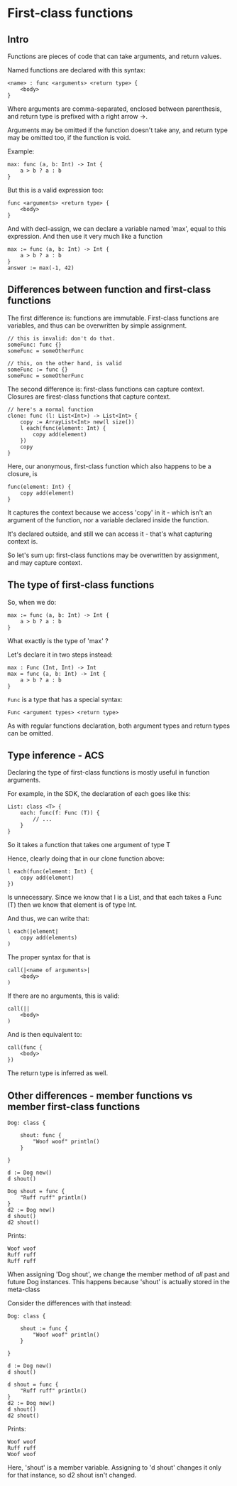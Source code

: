 First-class functions
=====================

Intro
-----

Functions are pieces of code that can take arguments, and return values.

Named functions are declared with this syntax:

    <name> : func <arguments> <return type> {
        <body>
    }

Where arguments are comma-separated, enclosed between parenthesis, and return type
is prefixed with a right arrow ->.

Arguments may be omitted if the function doesn't take any, and return type
may be omitted too, if the function is void.

Example:

    max: func (a, b: Int) -> Int {
        a > b ? a : b
    }

But this is a valid expression too:

    func <arguments> <return type> {
        <body>
    }

And with decl-assign, we can declare a variable named 'max', equal
to this expression. And then use it very much like a function

    max := func (a, b: Int) -> Int {
        a > b ? a : b
    }
    answer := max(-1, 42)

Differences between function and first-class functions
------------------------------------------------------

The first difference is: functions are immutable. First-class functions
are variables, and thus can be overwritten by simple assignment.

    // this is invalid: don't do that.
    someFunc: func {}
    someFunc = someOtherFunc

    // this, on the other hand, is valid
    someFunc := func {}
    someFunc = someOtherFunc

The second difference is: first-class functions can capture context.
Closures are firest-class functions that capture context.

    // here's a normal function
    clone: func (l: List<Int>) -> List<Int> {
        copy := ArrayList<Int> new(l size())
        l each(func(element: Int) {
            copy add(element)
        })
        copy
    }

Here, our anonymous, first-class function which also happens to be a closure, is

    func(element: Int) {
        copy add(element)
    }

It captures the context because we access 'copy' in it - which isn't an
argument of the function, nor a variable declared inside the function.

It's declared outside, and still we can access it - that's what capturing
context is.

So let's sum up: first-class functions may be overwritten by assignment,
and may capture context.

The type of first-class functions
---------------------------------

So, when we do:

    max := func (a, b: Int) -> Int {
        a > b ? a : b
    }

What exactly is the type of 'max' ?

Let's declare it in two steps  instead:

    max : Func (Int, Int) -> Int
    max = func (a, b: Int) -> Int {
        a > b ? a : b
    }

`Func` is a type that has a special syntax:

    Func <argument types> <return type>

As with regular functions declaration, both argument types and return types
can be omitted.

Type inference - ACS
--------------------

Declaring the type of first-class functions is mostly useful in function arguments.

For example, in the SDK, the declaration of each goes like this:

    List: class <T> {
        each: func(f: Func (T)) {
            // ...
        }
    }

So it takes a function that takes one argument of type T

Hence, clearly doing that in our clone function above:

    l each(func(element: Int) {
        copy add(element)
    })

Is unnecessary. Since we know that l is a List<Int>, and that each takes
a Func (T) then we know that element is of type Int.

And thus, we can write that:

    l each(|element|
        copy add(elements)
    )

The proper syntax for that is

    call(|<name of arguments>|
        <body>
    )

If there are no arguments, this is valid:

    call(||
        <body>
    )

And is then equivalent to:

    call(func {
        <body>
    })

The return type is inferred as well.

Other differences - member functions vs member first-class functions
--------------------------------------------------------------------

    Dog: class {

        shout: func {
            "Woof woof" println()
        }

    }

    d := Dog new()
    d shout()

    Dog shout = func {
        "Ruff ruff" println()
    }
    d2 := Dog new()
    d shout()
    d2 shout()

Prints:

    Woof woof
    Ruff ruff
    Ruff ruff

When assigning 'Dog shout', we change the member method of *all* past and
future Dog instances. This happens because 'shout' is actually stored in the meta-class

Consider the differences with that instead:

    Dog: class {

        shout := func {
            "Woof woof" println()
        }

    }

    d := Dog new()
    d shout()

    d shout = func {
        "Ruff ruff" println()
    }
    d2 := Dog new()
    d shout()
    d2 shout()

Prints:

    Woof woof
    Ruff ruff
    Woof woof

Here, 'shout' is a member variable. Assigning to 'd shout' changes it
only for that instance, so d2 shout isn't changed.









